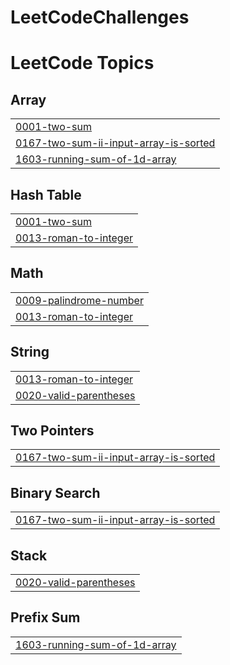 # LeetCodeChallenges
<!---LeetCode Topics Start-->
# LeetCode Topics
## Array
|  |
| ------- |
| [0001-two-sum](https://github.com/jithin-krishna-k/LeetCodeChallenges/tree/master/0001-two-sum) |
| [0167-two-sum-ii-input-array-is-sorted](https://github.com/jithin-krishna-k/LeetCodeChallenges/tree/master/0167-two-sum-ii-input-array-is-sorted) |
| [1603-running-sum-of-1d-array](https://github.com/jithin-krishna-k/LeetCodeChallenges/tree/master/1603-running-sum-of-1d-array) |
## Hash Table
|  |
| ------- |
| [0001-two-sum](https://github.com/jithin-krishna-k/LeetCodeChallenges/tree/master/0001-two-sum) |
| [0013-roman-to-integer](https://github.com/jithin-krishna-k/LeetCodeChallenges/tree/master/0013-roman-to-integer) |
## Math
|  |
| ------- |
| [0009-palindrome-number](https://github.com/jithin-krishna-k/LeetCodeChallenges/tree/master/0009-palindrome-number) |
| [0013-roman-to-integer](https://github.com/jithin-krishna-k/LeetCodeChallenges/tree/master/0013-roman-to-integer) |
## String
|  |
| ------- |
| [0013-roman-to-integer](https://github.com/jithin-krishna-k/LeetCodeChallenges/tree/master/0013-roman-to-integer) |
| [0020-valid-parentheses](https://github.com/jithin-krishna-k/LeetCodeChallenges/tree/master/0020-valid-parentheses) |
## Two Pointers
|  |
| ------- |
| [0167-two-sum-ii-input-array-is-sorted](https://github.com/jithin-krishna-k/LeetCodeChallenges/tree/master/0167-two-sum-ii-input-array-is-sorted) |
## Binary Search
|  |
| ------- |
| [0167-two-sum-ii-input-array-is-sorted](https://github.com/jithin-krishna-k/LeetCodeChallenges/tree/master/0167-two-sum-ii-input-array-is-sorted) |
## Stack
|  |
| ------- |
| [0020-valid-parentheses](https://github.com/jithin-krishna-k/LeetCodeChallenges/tree/master/0020-valid-parentheses) |
## Prefix Sum
|  |
| ------- |
| [1603-running-sum-of-1d-array](https://github.com/jithin-krishna-k/LeetCodeChallenges/tree/master/1603-running-sum-of-1d-array) |
<!---LeetCode Topics End-->
